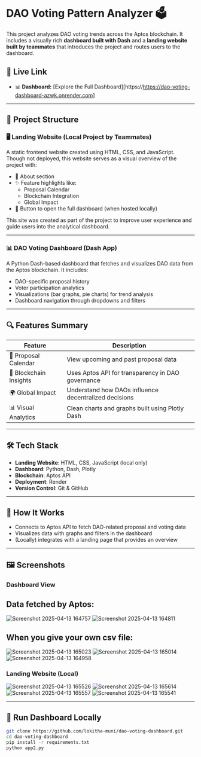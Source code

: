 # DAO Voting Pattern Analyzer 🗳️

This project analyzes DAO voting trends across the Aptos blockchain. It includes a visually rich **dashboard built with Dash** and a **landing website built by teammates** that introduces the project and routes users to the dashboard.

## 🔗 Live Link

- 📊 **Dashboard:** [Explore the Full Dashboard][https://https://dao-voting-dashboard-azwk.onrender.com] 

---

## 🧩 Project Structure

### 🖥️ Landing Website (Local Project by Teammates)
A static frontend website created using HTML, CSS, and JavaScript. Though not deployed, this website serves as a visual overview of the project with:
- 📝 About section
- ✨ Feature highlights like:
  - Proposal Calendar
  - Blockchain Integration
  - Global Impact
- 🚀 Button to open the full dashboard (when hosted locally)

This site was created as part of the project to improve user experience and guide users into the analytical dashboard.

---

### 📊 DAO Voting Dashboard (Dash App)
A Python Dash-based dashboard that fetches and visualizes DAO data from the Aptos blockchain. It includes:

- DAO-specific proposal history
- Voter participation analytics
- Visualizations (bar graphs, pie charts) for trend analysis
- Dashboard navigation through dropdowns and filters

---

## 🔍 Features Summary

| Feature                | Description                                                                 |
|------------------------|-----------------------------------------------------------------------------|
| 📅 Proposal Calendar   | View upcoming and past proposal data                                        |
| 🔐 Blockchain Insights | Uses Aptos API for transparency in DAO governance                           |
| 🌍 Global Impact       | Understand how DAOs influence decentralized decisions                       |
| 📊 Visual Analytics    | Clean charts and graphs built using Plotly Dash                             |

---

## 🛠 Tech Stack

- **Landing Website**: HTML, CSS, JavaScript (local only)
- **Dashboard**: Python, Dash, Plotly
- **Blockchain**: Aptos API
- **Deployment**: Render
- **Version Control**: Git & GitHub

---

## 🧠 How It Works

- Connects to Aptos API to fetch DAO-related proposal and voting data
- Visualizes data with graphs and filters in the dashboard
- (Locally) integrates with a landing page that provides an overview

---
## 🖼️ Screenshots

### Dashboard View

## Data fetched by Aptos:
![Screenshot 2025-04-13 164757](https://github.com/user-attachments/assets/084238c7-2ab1-4ed2-aaff-ed8173ff2031)
![Screenshot 2025-04-13 164811](https://github.com/user-attachments/assets/19ea082d-1e0a-4901-af77-71ecdc6f5b81)

## When you give your own csv file:
![Screenshot 2025-04-13 165023](https://github.com/user-attachments/assets/f1f397e9-9719-44bb-bbeb-969c46455be1)
![Screenshot 2025-04-13 165014](https://github.com/user-attachments/assets/23b56f3a-9b20-404e-a4fb-d2ac3c5b9798)
![Screenshot 2025-04-13 164958](https://github.com/user-attachments/assets/741aa108-3486-4f7e-8630-7771131640fa)



### Landing Website (Local)
![Screenshot 2025-04-13 165526](https://github.com/user-attachments/assets/46498bf4-8463-49d7-915e-260bfa440d7e)
![Screenshot 2025-04-13 165614](https://github.com/user-attachments/assets/df854bcf-e219-4122-8ecc-e016e1553ade)
![Screenshot 2025-04-13 165557](https://github.com/user-attachments/assets/32f6e3ee-8f95-43e7-8dc1-3c6087160ca8)
![Screenshot 2025-04-13 165541](https://github.com/user-attachments/assets/e24cf98e-dfb2-4d08-809a-461911958cbc)

---

## 🧪 Run Dashboard Locally

```bash
git clone https://github.com/lokitha-muni/dao-voting-dashboard.git
cd dao-voting-dashboard
pip install -r requirements.txt
python app2.py
